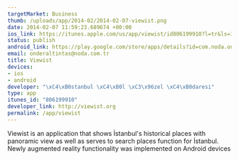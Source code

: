 ```yaml
--- 
targetMarket: Business
thumb: /uploads/app/2014-02/2014-02-07-viewist.png
date: 2014-02-07 11:59:23.689674 +00:00
ios_link: https://itunes.apple.com/us/app/viewist/id806199910?l=tr&ls=1%26mt=8
status: publish
android_link: https://play.google.com/store/apps/details?id=com.noda.onder.viewist&hl=tr
email: onderaltintas@noda.com.tr
title: Viewist
devices: 
- ios
- android
developer: "\xC4\xB0stanbul \xC4\xB0l \xC3\x96zel \xC4\xB0daresi"
type: app
itunes_id: "806199910"
developer_link: http://viewist.org
permalink: /app/viewist
---
```


Viewist is an application that shows İstanbul's historical places with panoramic view as well as serves to search places function for İstanbul. Newly augmented reality functionality was implemented on Android devices
